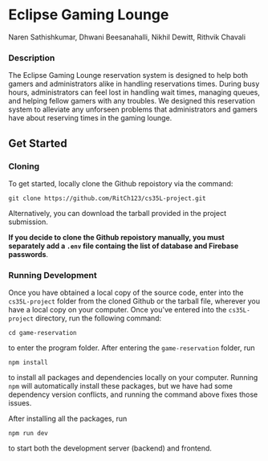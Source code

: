 # Eclipse Gaming Lounge 
Naren Sathishkumar, Dhwani Beesanahalli, Nikhil Dewitt, Rithvik Chavali

### Description

The Eclipse Gaming Lounge reservation system is designed to help both gamers and administrators alike in handling reservations times. During busy hours, administrators can feel lost in handling wait times, managing queues, and helping fellow gamers with any troubles. We designed this reservation system to alleviate any unforseen problems that administrators and gamers have about reserving times in the gaming lounge.

## Get Started

### Cloning

To get started, locally clone the Github repoistory via the command:

```git clone https://github.com/RitCh123/cs35L-project.git```

Alternatively, you can download the tarball provided in the project submission.

**If you decide to clone the Github repoistory manually, you must separately add a ```.env``` file containg the list of database and Firebase passwords**.

### Running Development

Once you have obtained a local copy of the source code, enter into the ```cs35L-project``` folder from the cloned Github or the tarball file, wherever you have a local copy on your computer. Once you've entered into the ```cs35L-project``` directory, run the following command:

``` cd game-reservation ```

to enter the program folder. After entering the ```game-reservation``` folder, run

```npm install```

to install all packages and dependencies locally on your computer. Running ```npm``` will automatically install these packages, but we have had some dependency version conflicts, and running the command above fixes those issues. 

After installing all the packages, run

```npm run dev```

to start both the development server (backend) and frontend.